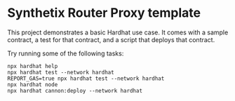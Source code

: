 # Synthetix Router Proxy template

This project demonstrates a basic Hardhat use case. It comes with a sample contract, a test for that contract, and a script that deploys that contract.

Try running some of the following tasks:

```shell
npx hardhat help
npx hardhat test --network hardhat
REPORT_GAS=true npx hardhat test --network hardhat
npx hardhat node
npx hardhat cannon:deploy --network hardhat
```

